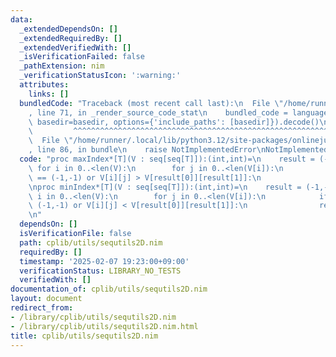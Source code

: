 ```yaml
---
data:
  _extendedDependsOn: []
  _extendedRequiredBy: []
  _extendedVerifiedWith: []
  _isVerificationFailed: false
  _pathExtension: nim
  _verificationStatusIcon: ':warning:'
  attributes:
    links: []
  bundledCode: "Traceback (most recent call last):\n  File \"/home/runner/.local/lib/python3.12/site-packages/onlinejudge_verify/documentation/build.py\"\
    , line 71, in _render_source_code_stat\n    bundled_code = language.bundle(stat.path,\
    \ basedir=basedir, options={'include_paths': [basedir]}).decode()\n          \
    \         ^^^^^^^^^^^^^^^^^^^^^^^^^^^^^^^^^^^^^^^^^^^^^^^^^^^^^^^^^^^^^^^^^^^^^^^^^^^^^^^^^\n\
    \  File \"/home/runner/.local/lib/python3.12/site-packages/onlinejudge_verify/languages/nim.py\"\
    , line 86, in bundle\n    raise NotImplementedError\nNotImplementedError\n"
  code: "proc maxIndex*[T](V : seq[seq[T]]):(int,int)=\n    result = (-1,-1)\n   \
    \ for i in 0..<len(V):\n        for j in 0..<len(V[i]):\n            if result\
    \ == (-1,-1) or V[i][j] > V[result[0]][result[1]]:\n                result = (i,j)\n\
    \nproc minIndex*[T](V : seq[seq[T]]):(int,int)=\n    result = (-1,-1)\n    for\
    \ i in 0..<len(V):\n        for j in 0..<len(V[i]):\n            if result ==\
    \ (-1,-1) or V[i][j] < V[result[0]][result[1]]:\n                result = (i,j)\n\
    \n"
  dependsOn: []
  isVerificationFile: false
  path: cplib/utils/sequtils2D.nim
  requiredBy: []
  timestamp: '2025-02-07 19:23:00+09:00'
  verificationStatus: LIBRARY_NO_TESTS
  verifiedWith: []
documentation_of: cplib/utils/sequtils2D.nim
layout: document
redirect_from:
- /library/cplib/utils/sequtils2D.nim
- /library/cplib/utils/sequtils2D.nim.html
title: cplib/utils/sequtils2D.nim
---
```

